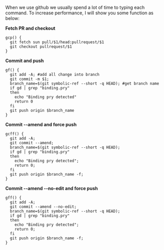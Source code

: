 When we use github we usually spend a lot of time to typing each command. To increase performance, I will show you some function as below:

**Fetch PR and checkout**
```
gcp() {
  git fetch sun pull/$1/head:pullrequest/$1
  git checkout pullrequest/$1
}
```

**Commit and push**
```
gf() {
  git add -A; #add all change into branch
  git commit -m $1;
  branch_name=$(git symbolic-ref --short -q HEAD); #get branch name
  if gd | grep "binding.pry"
  then
    echo "Binding pry detected"
    return 0
  fi
  git push origin $branch_name
}
```

**Commit --amend and force push**
```
gcff() {
  git add -A;
  git commit --amend;
  branch_name=$(git symbolic-ref --short -q HEAD);
  if gd | grep "binding.pry"
  then
    echo "Binding pry detected";
    return 0;
  fi
  git push origin $branch_name -f;
}
```

**Commit --amend --no-edit and force push**
```
gff() {
  git add -A;
  git commit --amend --no-edit;
  branch_name=$(git symbolic-ref --short -q HEAD);
  if gd | grep "binding.pry"
  then
    echo "Binding pry detected";
    return 0;
  fi
  git push origin $branch_name -f;
}
```
